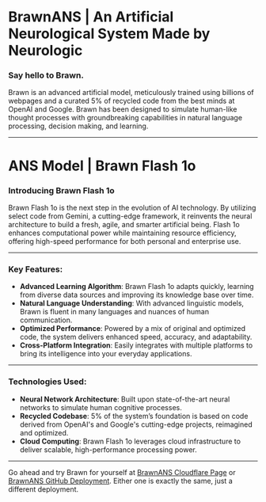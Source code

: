 # BrawnANS | An Artificial Neurological System Made by Neurologic

### Say hello to Brawn.
Brawn is an advanced artificial model, meticulously trained using billions of webpages and a curated 5% of recycled code from the best minds at OpenAI and Google. Brawn has been designed to simulate human-like thought processes with groundbreaking capabilities in natural language processing, decision making, and learning.

---

# ANS Model | Brawn Flash 1o

### Introducing Brawn Flash 1o
Brawn Flash 1o is the next step in the evolution of AI technology. By utilizing select code from Gemini, a cutting-edge framework, it reinvents the neural architecture to build a fresh, agile, and smarter artificial being. Flash 1o enhances computational power while maintaining resource efficiency, offering high-speed performance for both personal and enterprise use.

---

### Key Features:
- **Advanced Learning Algorithm**: Brawn Flash 1o adapts quickly, learning from diverse data sources and improving its knowledge base over time.
- **Natural Language Understanding**: With advanced linguistic models, Brawn is fluent in many languages and nuances of human communication.
- **Optimized Performance**: Powered by a mix of original and optimized code, the system delivers enhanced speed, accuracy, and adaptability.
- **Cross-Platform Integration**: Easily integrates with multiple platforms to bring its intelligence into your everyday applications.

---

### Technologies Used:
- **Neural Network Architecture**: Built upon state-of-the-art neural networks to simulate human cognitive processes.
- **Recycled Codebase**: 5% of the system’s foundation is based on code derived from OpenAI's and Google's cutting-edge projects, reimagined and optimized.
- **Cloud Computing**: Brawn Flash 1o leverages cloud infrastructure to deliver scalable, high-performance processing power.

---

Go ahead and try Brawn for yourself at [BrawnANS Cloudflare Page](https://brawnans.pages.dev/) or [BrawnANS GitHub Deployment](https://neurocelll.github.io/brawnans/). Either one is exactly the same, just a different deployment.
